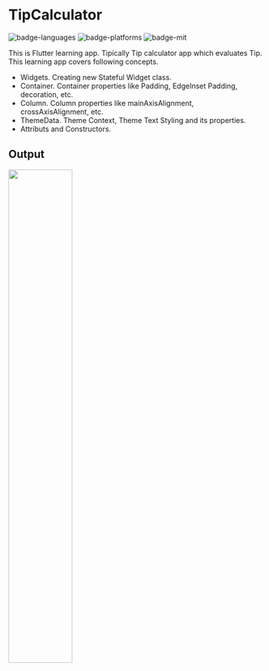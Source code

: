 # TipCalculator

![badge-languages] ![badge-platforms] ![badge-mit]

[badge-platforms]: https://img.shields.io/badge/Flutter-Cross%20Platform-red
[badge-languages]: https://img.shields.io/badge/Flutter-02569B?style=flat&logo=flutter&logoColor=white
[badge-mit]: https://img.shields.io/badge/license-MIT-blue.svg

This is Flutter learning app. Tipically Tip calculator app which evaluates Tip. This learning app covers following concepts. 

- Widgets. Creating new Stateful Widget class. 
- Container. Container properties like Padding, EdgeInset Padding, decoration, etc.
- Column. Column properties like mainAxisAlignment, crossAxisAlignment, etc.
- ThemeData. Theme Context, Theme Text Styling and its properties. 
- Attributs and Constructors.

## Output 

<img src="https://github.com/user-attachments/assets/1f4b981c-3b00-4630-a2dd-0b66f87aed35" width=50% height=50%>
